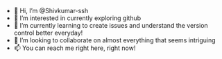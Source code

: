 - 👋 Hi, I’m @Shivkumar-ssh
- 👀 I’m interested in currently exploring github
- 🌱 I’m currently learning to create issues and understand the version control better everyday!
- 💞️ I’m looking to collaborate on almost everything that seems intriguing
- 📫 You can reach me right here, right now!

<!---
Shivkumar-ssh/Shivkumar-ssh is a ✨ special ✨ repository because its `README.md` (this file) appears on your GitHub profile.
You can click the Preview link to take a look at your changes.
--->
